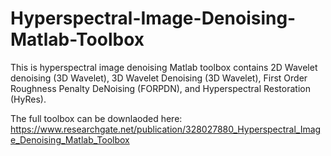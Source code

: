 # Hyperspectral-Image-Denoising-Matlab-Toolbox
This is hyperspectral image denoising Matlab toolbox contains 2D Wavelet denoising (3D Wavelet), 3D Wavelet Denoising (3D Wavelet), First Order Roughness Penalty DeNoising (FORPDN), and Hyperspectral Restoration (HyRes).

The full toolbox can be downlaoded here:
https://www.researchgate.net/publication/328027880_Hyperspectral_Image_Denoising_Matlab_Toolbox

